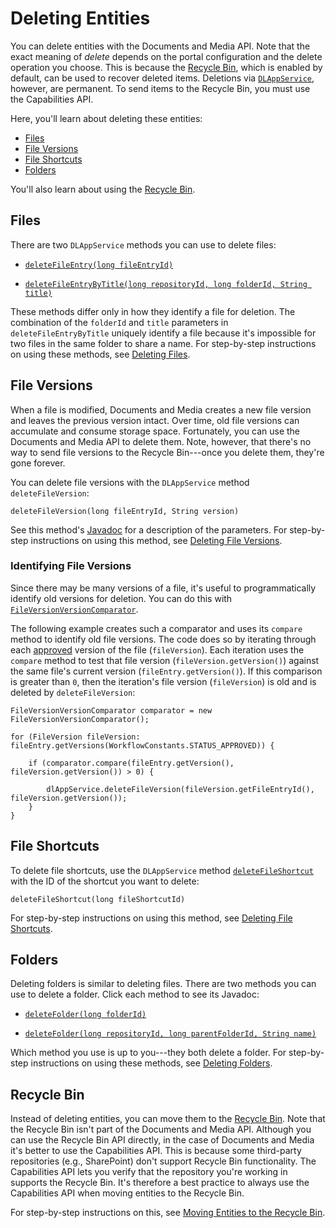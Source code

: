 # Deleting Entities [](id=deleting-entities)

You can delete entities with the Documents and Media API. Note that the exact 
meaning of *delete* depends on the portal configuration and the delete operation 
you choose. This is because the 
[Recycle Bin](/discover/portal/-/knowledge_base/7-2/restoring-deleted-assets), 
which is enabled by default, can be used to recover deleted items. Deletions via 
[`DLAppService`](@platform-ref@/7.2-latest/javadocs/portal-kernel/com/liferay/document/library/kernel/service/DLAppService.html),
however, are permanent. To send items to the Recycle Bin, you must use the
Capabilities API. 

Here, you'll learn about deleting these entities: 

-   [Files](#files)
-   [File Versions](#file-versions)
-   [File Shortcuts](#file-shortcuts)
-   [Folders](#folders)

You'll also learn about using the 
[Recycle Bin](#recycle-bin). 

## Files

There are two `DLAppService` methods you can use to delete files: 

-   [`deleteFileEntry(long fileEntryId)`](@platform-ref@/7.2-latest/javadocs/portal-kernel/com/liferay/document/library/kernel/service/DLAppService.html#deleteFileEntry-long-)

-   [`deleteFileEntryByTitle(long repositoryId, long folderId, String title)`](@platform-ref@/7.2-latest/javadocs/portal-kernel/com/liferay/document/library/kernel/service/DLAppService.html#deleteFileEntryByTitle-long-long-java.lang.String-)

These methods differ only in how they identify a file for deletion. The 
combination of the `folderId` and `title` parameters in `deleteFileEntryByTitle` 
uniquely identify a file because it's impossible for two files in the same 
folder to share a name. For step-by-step instructions on using these methods, 
see 
[Deleting Files](liferay.com). 

## File Versions

When a file is modified, Documents and Media creates a new file version and 
leaves the previous version intact. Over time, old file versions can accumulate 
and consume storage space. Fortunately, you can use the Documents and Media API 
to delete them. Note, however, that there's no way to send file versions to the 
Recycle Bin---once you delete them, they're gone forever. 

You can delete file versions with the `DLAppService` method `deleteFileVersion`: 

    deleteFileVersion(long fileEntryId, String version)

See this method's 
[Javadoc](@platform-ref@/7.2-latest/javadocs/portal-kernel/com/liferay/document/library/kernel/service/DLAppService.html#deleteFileVersion-long-java.lang.String-) 
for a description of the parameters. For step-by-step instructions on using this 
method, see 
[Deleting File Versions](liferay.com). 

### Identifying File Versions [](id=identifying-file-versions)

Since there may be many versions of a file, it's useful to programmatically 
identify old versions for deletion. You can do this with 
[`FileVersionVersionComparator`](@platform-ref@/7.2-latest/javadocs/portal-kernel/com/liferay/document/library/kernel/util/comparator/FileVersionVersionComparator.html). 

The following example creates such a comparator and uses its `compare` method to 
identify old file versions. The code does so by iterating through each 
[approved](/discover/portal/-/knowledge_base/7-2/workflow) 
version of the file (`fileVersion`). Each iteration uses the `compare` method to 
test that file version (`fileVersion.getVersion()`) against the same file's 
current version (`fileEntry.getVersion()`). If this comparison is greater than 
`0`, then the iteration's file version (`fileVersion`) is old and is deleted by 
`deleteFileVersion`: 

    FileVersionVersionComparator comparator = new FileVersionVersionComparator();

    for (FileVersion fileVersion: fileEntry.getVersions(WorkflowConstants.STATUS_APPROVED)) {

        if (comparator.compare(fileEntry.getVersion(), fileVersion.getVersion()) > 0) {

            dlAppService.deleteFileVersion(fileVersion.getFileEntryId(), fileVersion.getVersion());
        }
    }

## File Shortcuts

To delete file shortcuts, use the `DLAppService` method 
[`deleteFileShortcut`](@platform-ref@/7.2-latest/javadocs/portal-kernel/com/liferay/document/library/kernel/service/DLAppService.html#deleteFileShortcut-long-) 
with the ID of the shortcut you want to delete: 

    deleteFileShortcut(long fileShortcutId)

For step-by-step instructions on using this method, see 
[Deleting File Shortcuts](liferay.com). 

## Folders

Deleting folders is similar to deleting files. There are two methods you can use 
to delete a folder. Click each method to see its Javadoc: 

-   [`deleteFolder(long folderId)`](@platform-ref@/7.2-latest/javadocs/portal-kernel/com/liferay/document/library/kernel/service/DLAppService.html#deleteFolder-long-) 

-   [`deleteFolder(long repositoryId, long parentFolderId, String name)`](@platform-ref@/7.2-latest/javadocs/portal-kernel/com/liferay/document/library/kernel/service/DLAppService.html#deleteFolder-long-long-java.lang.String-) 

Which method you use is up to you---they both delete a folder. For step-by-step 
instructions on using these methods, see 
[Deleting Folders](liferay.com). 

## Recycle Bin

Instead of deleting entities, you can move them to the 
[Recycle Bin](/discover/portal/-/knowledge_base/7-2/restoring-deleted-assets). 
Note that the Recycle Bin isn't part of the Documents and Media API. Although 
you can use the Recycle Bin API directly, in the case of Documents and Media 
it's better to use the Capabilities API. This is because some third-party 
repositories (e.g., SharePoint) don't support Recycle Bin functionality. The 
Capabilities API lets you verify that the repository you're working in supports 
the Recycle Bin. It's therefore a best practice to always use the Capabilities 
API when moving entities to the Recycle Bin. 

For step-by-step instructions on this, see 
[Moving Entities to the Recycle Bin](liferay.com). 
